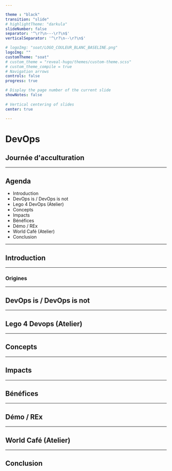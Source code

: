 ```yaml
---

theme : "black"
transition: "slide"
# highlightTheme: "darkula"
slideNumber: false
separator: '^\r?\n---\r?\n$'
verticalSeparator: '^\r?\n--\r?\n$'

# logoImg: "soat/LOGO_COULEUR_BLANC_BASELINE.png"
logoImg: ""
customTheme: "soat"
# custom_theme = "reveal-hugo/themes/custom-theme.scss"
# custom_theme_compile = true
# Navigation arrows
controls: false
progress: true

# Display the page number of the current slide
showNotes: false
    
# Vertical centering of slides
center: true

---
```


<!-- .slide: class="title" -->
<!-- .slide: data-state="title-page"-->

# DevOps

## Journée d'acculturation

---

<!-- .slide: class="title" -->
<!-- .slide: data-state="title-page"-->

## Agenda

* Introduction
* DevOps is / DevOps is not
* Lego 4 DevOps (Atelier)
* Concepts
* Impacts
* Bénéfices
* Démo / REx
* World Café (Atelier)
* Conclusion

---

<!-- .slide: data-state="chapter-page"-->

## Introduction

---

### Origines

---

<!-- .slide: data-state="chapter-page"-->

## DevOps is / DevOps is not

---

<!-- .slide: data-state="chapter-page"-->

## Lego 4 Devops (Atelier)

---

<!-- .slide: data-state="chapter-page"-->

## Concepts

---

<!-- .slide: data-state="chapter-page"-->

## Impacts

---

<!-- .slide: data-state="chapter-page"-->

## Bénéfices

---

<!-- .slide: data-state="chapter-page"-->

## Démo / REx

---

<!-- .slide: data-state="chapter-page"-->

## World Café (Atelier)

---

<!-- .slide: data-state="chapter-page"-->

## Conclusion
